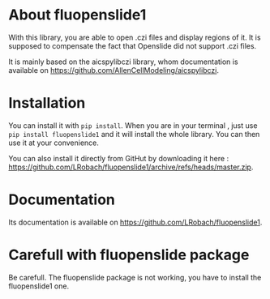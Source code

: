 # About fluopenslide1

With this library, you are able to open .czi files and display regions of it. It is supposed to compensate the fact that Openslide did not support .czi files.


It is mainly based on the aicspylibczi library, whom documentation is available on <https://github.com/AllenCellModeling/aicspylibczi>.

# Installation

You can install it with `pip install`. When you are in your terminal , just use `pip install fluopenslide1` and it will install the whole library. You can then use it at your convenience.

You can also install it directly from GitHut by downloading it here : <https://github.com/LRobach/fluopenslide1/archive/refs/heads/master.zip>.

# Documentation

Its documentation is available on <https://github.com/LRobach/fluopenslide1>.

# Carefull with fluopenslide package

Be carefull. The fluopenslide package is not working, you have to install the fluopenslide1 one.
